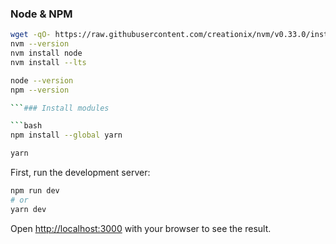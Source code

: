### Node & NPM

```bash
wget -qO- https://raw.githubusercontent.com/creationix/nvm/v0.33.0/install.sh | bash
nvm --version
nvm install node
nvm install --lts
```

````bash
node --version
npm --version

```### Install modules

```bash
npm install --global yarn
````

```bash
yarn
```

First, run the development server:

```bash
npm run dev
# or
yarn dev
```

Open [http://localhost:3000](http://localhost:3000) with your browser to see the result.
